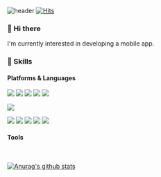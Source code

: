 ![header](https://capsule-render.vercel.app/api?type=waving&color=auto&height=300&section=header&text=Yejin's%20github&fontSize=90&animation=fadeIn&fontAlignY=38&desc=Check%20my%20projects%20here!&descAlignY=56&descAlign=62)
[![Hits](https://hits.seeyoufarm.com/api/count/incr/badge.svg?url=https%3A%2F%2Fgithub.com%2Fyejin0928&count_bg=%23EFD9E0&title_bg=%23ADAFDA&icon=&icon_color=%23ADAFDA&title=hits&edge_flat=false)](https://hits.seeyoufarm.com)
### 👋 Hi there 
<p>
  I'm currently interested in developing a mobile app.<br/>
  
</p>

### 🧐 Skills
#### Platforms & Languages
<p>
  <img src="https://img.shields.io/badge/Android-3DDC84?style=for-the-badge&logo=android&logoColor=white">
  <img src="https://img.shields.io/badge/iOS-000000?style=for-the-badge&logo=ios&logoColor=white">
    <img src="https://img.shields.io/badge/react-%2320232a.svg?style=for-the-badge&logo=react&logoColor=%2361DAFB">
     <img src="https://img.shields.io/badge/django-%23092E20.svg?style=for-the-badge&logo=django&logoColor=white">
  <img src="https://img.shields.io/badge/flask-%23000.svg?style=for-the-badge&logo=flask&logoColor=white">
</p>
<p>
  <img src="https://img.shields.io/badge/node.js-%2343853D.svg?style=for-the-badge&logo=node.js&logoColor=white">
  </p>
<p>
  <img src="https://img.shields.io/badge/javascript-%23323330.svg?style=for-the-badge&logo=javascript&logoColor=%23F7DF1E">
  <img src="https://img.shields.io/badge/c++-%2300599C.svg?style=for-the-badge&logo=c%2B%2B&logoColor=white">
   <img src="https://img.shields.io/badge/java-%23ED8B00.svg?style=for-the-badge&logo=java&logoColor=white">
   <img src="https://img.shields.io/badge/swift-%23FA7343.svg?style=for-the-badge&logo=swift&logoColor=white">
  <img src="https://img.shields.io/badge/python-%2314354C.svg?style=for-the-badge&logo=python&logoColor=white">
</p>


#### Tools
<p>
     <img src="">
   <img src="">
   <img src="">
</p>

<!--
**yejin0928/yejin0928** is a ✨ _special_ ✨ repository because its `README.md` (this file) appears on your GitHub profile.

Here are some ideas to get you started:

- 🔭 I’m currently working on ...
- 🌱 I’m currently learning ...
- 👯 I’m looking to collaborate on ...
- 🤔 I’m looking for help with ...
- 💬 Ask me about ...
- 📫 How to reach me: ...
- 😄 Pronouns: ...
- ⚡ Fun fact: ...
-->
[![Anurag's github stats](https://github-readme-stats.vercel.app/api?username=yejin0928)](https://github.com/anuraghazra/github-readme-stats)
